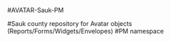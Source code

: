 #AVATAR-Sauk-PM

#Sauk county repository for Avatar objects (Reports/Forms/Widgets/Envelopes)
#PM namespace


